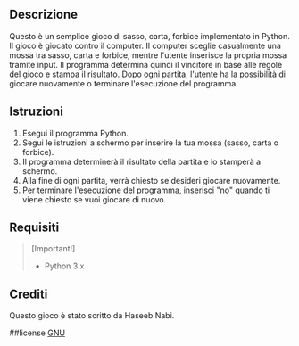 ## Descrizione
Questo è un semplice gioco di sasso, carta, forbice implementato in Python. Il gioco è giocato contro il computer. Il computer sceglie casualmente una mossa tra sasso, carta e forbice, mentre l'utente inserisce la propria mossa tramite input. Il programma determina quindi il vincitore in base alle regole del gioco e stampa il risultato. Dopo ogni partita, l'utente ha la possibilità di giocare nuovamente o terminare l'esecuzione del programma.

## Istruzioni
1. Esegui il programma Python.
2. Segui le istruzioni a schermo per inserire la tua mossa (sasso, carta o forbice).
3. Il programma determinerà il risultato della partita e lo stamperà a schermo.
4. Alla fine di ogni partita, verrà chiesto se desideri giocare nuovamente.
5. Per terminare l'esecuzione del programma, inserisci "no" quando ti viene chiesto se vuoi giocare di nuovo.

## Requisiti
> [Important!]
> - Python 3.x

## Crediti
Questo gioco è stato scritto da Haseeb Nabi.

##license 
[GNU](https://github.com/Has33b-Nabi/Roshambo-game#:~:text=4%20minutes%20ago-,LICENSE,-Initial%20commit)
